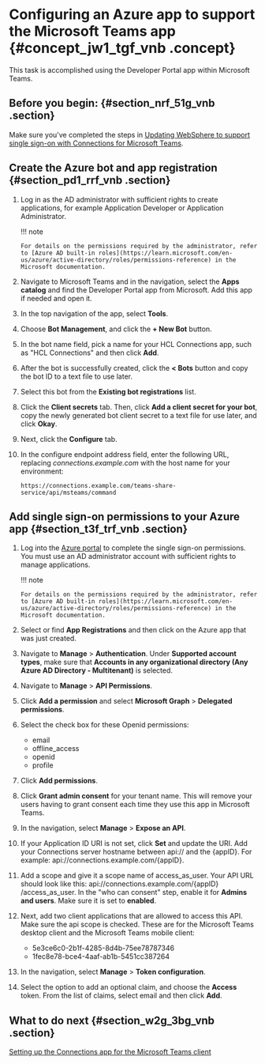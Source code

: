 # Configuring an Azure app to support the Microsoft Teams app {#concept_jw1_tgf_vnb .concept}

This task is accomplished using the Developer Portal app within Microsoft Teams.

## Before you begin: {#section_nrf_51g_vnb .section}

Make sure you've completed the steps in [Updating WebSphere to support single sign-on with Connections for Microsoft Teams](t_ms_teams_update_websphere_for_sso.md).

## Create the Azure bot and app registration {#section_pd1_rrf_vnb .section}

1.  Log in as the AD administrator with sufficient rights to create applications, for example Application Developer or Application Administrator.

    !!! note

        For details on the permissions required by the administrator, refer to [Azure AD built-in roles](https://learn.microsoft.com/en-us/azure/active-directory/roles/permissions-reference) in the Microsoft documentation.

2.  Navigate to Microsoft Teams and in the navigation, select the **Apps catalog** and find the Developer Portal app from Microsoft. Add this app if needed and open it.
3.  In the top navigation of the app, select **Tools**.
4.  Choose **Bot Management**, and click the **+ New Bot** button.
5.  In the bot name field, pick a name for your HCL Connections app, such as "HCL Connections" and then click **Add**.
6.  After the bot is successfully created, click the **< Bots** button and copy the bot ID to a text file to use later.
7.  Select this bot from the **Existing bot registrations** list.
8.	Click the **Client secrets** tab. Then, click **Add a client secret for your bot**, copy the newly generated bot client secret to a text file for use later, and click **Okay**.
19.	Next, click the **Configure** tab.
10.	In the configure endpoint address field, enter the following URL, replacing *connections.example.com* with the host name for your environment:

    ```
    https://connections.example.com/teams-share-service/api/msteams/command
    ```


## Add single sign-on permissions to your Azure app {#section_t3f_trf_vnb .section}

1.  Log into the [Azure portal](https://portal.azure.com) to complete the single sign-on permissions. You must use an AD administrator account with sufficient rights to manage applications.

    !!! note

        For details on the permissions required by the administrator, refer to [Azure AD built-in roles](https://learn.microsoft.com/en-us/azure/active-directory/roles/permissions-reference) in the Microsoft documentation.
    
2.  Select or find **App Registrations** and then click on the Azure app that was just created.
3.  Navigate to **Manage** \> **Authentication**. Under **Supported account types**, make sure that **Accounts in any organizational directory \(Any Azure AD Directory - Multitenant\)** is selected.
4.  Navigate to **Manage** \> **API Permissions**.
5.  Click **Add a permission** and select **Microsoft Graph** \> **Delegated permissions**.
6.  Select the check box for these Openid permissions:
    -   email
    -   offline\_access
    -   openid
    -   profile
7.  Click **Add permissions**.
8.  Click **Grant admin consent** for your tenant name. This will remove your users having to grant consent each time they use this app in Microsoft Teams.
9.  In the navigation, select **Manage** \> **Expose an API**.
10. If your Application ID URI is not set, click **Set** and update the URI. Add your Connections server hostname between api:// and the \{appID\}. For example: api://connections.example.com/\{​​​​​​appID\}​​​​​​.
11. Add a scope and give it a scope name of access\_as\_user. Your API URL should look like this: api://connections.example.com/\{​​​​​​appID\}​​​​​​/access\_as\_user. In the "who can consent" step, enable it for **Admins and users**. Make sure it is set to **enabled**.
12. Next, add two client applications that are allowed to access this API. Make sure the api scope is checked. These are for the Microsoft Teams desktop client and the Microsoft Teams mobile client:
    -   5e3ce6c0-2b1f-4285-8d4b-75ee78787346
    -   1fec8e78-bce4-4aaf-ab1b-5451cc387264
13. In the navigation, select **Manage** \> **Token configuration**.
14. Select the option to add an optional claim, and choose the **Access** token. From the list of claims, select email and then click **Add**.

## What to do next {#section_w2g_3bg_vnb .section}
[Setting up the Connections app for the Microsoft Teams client](#t_ms_teams_set_up_conn_app_for_ms.task)

